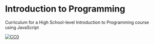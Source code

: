# Introduction to Programming

Curriculum for a High School-level Introduction to Programming course using JavaScript

[![CC0](http://i.creativecommons.org/p/zero/1.0/88x31.png "Public Domain")](https://creativecommons.org/publicdomain/zero/1.0/)

